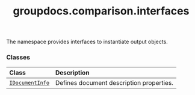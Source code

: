 ﻿---
title: groupdocs.comparison.interfaces
second_title: GroupDocs.Comparison for Python via .NET API References
description: 
type: docs
url: /python-net/groupdocs.comparison.interfaces/
is_root: false
weight: 10
---

The namespace provides interfaces to instantiate output objects.

### Classes
| Class | Description |
| :- | :- |
| [`IDocumentInfo`](/comparison/python-net/groupdocs.comparison.interfaces/idocumentinfo) | Defines document description properties. |


